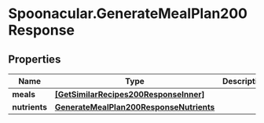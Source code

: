 # Spoonacular.GenerateMealPlan200Response

## Properties

Name | Type | Description | Notes
------------ | ------------- | ------------- | -------------
**meals** | [**[GetSimilarRecipes200ResponseInner]**](GetSimilarRecipes200ResponseInner.md) |  | 
**nutrients** | [**GenerateMealPlan200ResponseNutrients**](GenerateMealPlan200ResponseNutrients.md) |  | 


